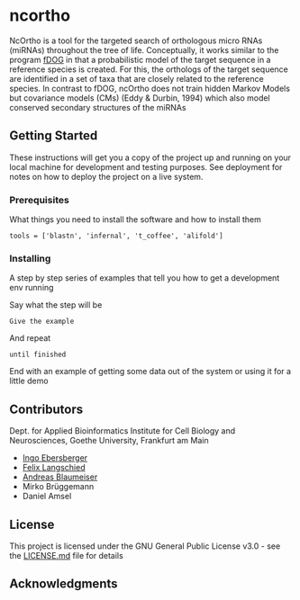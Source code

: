 # ncortho
NcOrtho is a tool for the targeted search of orthologous micro RNAs (miRNAs) throughout the tree of life. Conceptually, it works similar to the program [fDOG](https://github.com/BIONF/fDOG) in that a probabilistic model of the target sequence in a reference species is created. For this, the orthologs of the target sequence are identified in a set of taxa that are closely related to the reference species. In contrast to fDOG, ncOrtho does not train hidden Markov Models but covariance models (CMs) (Eddy & Durbin, 1994) which also model conserved secondary structures of the miRNAs

## Getting Started

These instructions will get you a copy of the project up and running on your local machine for development and testing purposes. See deployment for notes on how to deploy the project on a live system.

### Prerequisites

What things you need to install the software and how to install them

```
tools = ['blastn', 'infernal', 't_coffee', 'alifold']
```

### Installing

A step by step series of examples that tell you how to get a development env running

Say what the step will be

```
Give the example
```

And repeat

```
until finished
```

End with an example of getting some data out of the system or using it for a little demo


## Contributors

Dept. for Applied Bioinformatics Institute for Cell Biology and Neurosciences, Goethe University, Frankfurt am Main

* [Ingo Ebersberger](https://github.com/ebersber)
* [Felix Langschied](https://github.com/felixlangschied)
* [Andreas Blaumeiser](https://github.com/acblaumeiser)
* Mirko Brüggemann
* Daniel Amsel


## License

This project is licensed under the GNU General Public License v3.0 - see the [LICENSE.md](LICENSE.md) file for details

## Acknowledgments

